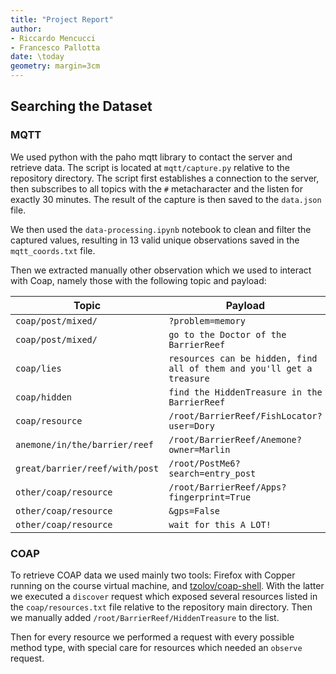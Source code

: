 ```yaml
---
title: "Project Report"
author:
- Riccardo Mencucci
- Francesco Pallotta
date: \today
geometry: margin=3cm
---
```


## Searching the Dataset

### MQTT

We used python with the paho mqtt library to contact the server and retrieve data. The script is located at `mqtt/capture.py` relative to the repository directory. The script first establishes a connection to the server, then subscribes to all topics with the `#` metacharacter and the listen for exactly 30 minutes. The result of the capture is then saved to the `data.json` file.

We then used the `data-processing.ipynb` notebook to clean and filter the captured values, resulting in 13 valid unique observations saved in the `mqtt_coords.txt` file.

Then we extracted manually other observation which we used to interact with Coap, namely those with the following topic and payload:

| Topic                          | Payload                                                      |
| ------------------------------ | ------------------------------------------------------------ |
| `coap/post/mixed/`             | `?problem=memory`                                            |
| `coap/post/mixed/`             | `go to the Doctor of the BarrierReef`                        |
| `coap/lies`                    | `resources can be hidden, find all of them and you'll get a treasure` |
| `coap/hidden`                  | `find the HiddenTreasure in the BarrierReef`                 |
| `coap/resource`                | `/root/BarrierReef/FishLocator?user=Dory`                    |
| `anemone/in/the/barrier/reef`  | `/root/BarrierReef/Anemone?owner=Marlin`                     |
| `great/barrier/reef/with/post` | `/root/PostMe6?search=entry_post`                            |
| `other/coap/resource`          | `/root/BarrierReef/Apps?fingerprint=True`                    |
| `other/coap/resource`          | `&gps=False`                                                 |
| `other/coap/resource`          | `wait for this A LOT!`                                       |

### COAP

To retrieve COAP data we used mainly two tools: Firefox with Copper running on the course virtual machine, and [tzolov/coap-shell](https://github.com/tzolov/coap-shell). With the latter we executed a `discover` request which exposed several resources listed in the `coap/resources.txt` file relative to the repository main directory. Then we manually added `/root/BarrierReef/HiddenTreasure` to the list.

Then for every resource we performed a request with every possible method type, with special care for resources which needed an `observe` request.





